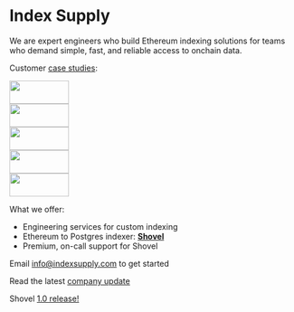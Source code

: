 <title>Index Supply</title>

# Index Supply

<main>
<p>
    We are expert engineers who build Ethereum indexing solutions
    for teams who demand simple, fast, and reliable access to onchain data.
</p>
</main>

Customer <a href="/customer-case-studies">case studies</a>:

<a href="/customer-case-studies">

<div class="logos">

<div><img height="41" width="105" src="https://indexsupply.com/images/daimo.png" /></div>
<div><img height="41" width="105" src="https://indexsupply.com/images/family.png" /></div>
<div><img height="41" width="105" src="https://indexsupply.com/images/lattice.png" /></div>
</div>
<div class="logos">
<div><img height="41" width="105" src="https://indexsupply.com/images/mememarket.png" /></div>
<div><img height="41" width="105" src="https://indexsupply.com/images/mintfun.png" /></div>
</div>

</a>

What we offer:

- Engineering services for custom indexing
- Ethereum to Postgres indexer: **[Shovel](/shovel)**
- Premium, on-call support for Shovel

Email <a href="mailto:info@indexsupply.com">info@indexsupply.com</a> to get started

Read the latest [company update](/update-1)

Shovel [1.0 release!](/shovel/1.0)
